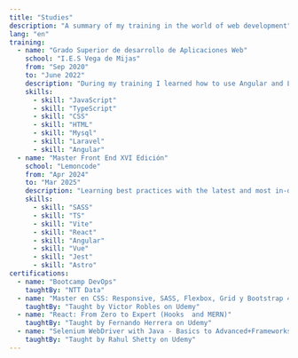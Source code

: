 ```yaml
---
title: "Studies"
description: "A summary of my training in the world of web development"
lang: "en"
training:
  - name: "Grado Superior de desarrollo de Aplicaciones Web"
    school: "I.E.S Vega de Mijas"
    from: "Sep 2020"
    to: "June 2022"
    description: "During my training I learned how to use Angular and Laravel frameworks. Database management with mysql and much more."
    skills:
      - skill: "JavaScript"
      - skill: "TypeScript"
      - skill: "CSS"
      - skill: "HTML"
      - skill: "Mysql"
      - skill: "Laravel"
      - skill: "Angular"
  - name: "Master Front End XVI Edición"
    school: "Lemoncode"
    from: "Apr 2024"
    to: "Mar 2025"
    description: "Learning best practices with the latest and most in-demand technologies in the frontend"
    skills:
      - skill: "SASS"
      - skill: "TS"
      - skill: "Vite"
      - skill: "React"
      - skill: "Angular"
      - skill: "Vue"
      - skill: "Jest"
      - skill: "Astro"
certifications:
  - name: "Bootcamp DevOps"
    taughtBy: "NTT Data"
  - name: "Master en CSS: Responsive, SASS, Flexbox, Grid y Bootstrap 4"
    taughtBy: "Taught by Victor Robles on Udemy"
  - name: "React: From Zero to Expert (Hooks  and MERN)"
    taughtBy: "Taught by Fernando Herrera on Udemy"
  - name: "Selenium WebDriver with Java - Basics to Advanced+Frameworks"
    taughtBy: "Taught by Rahul Shetty on Udemy"
---
```

